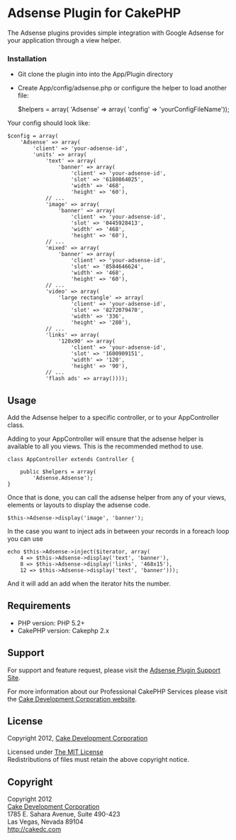 # Adsense Plugin for CakePHP #

The Adsense plugins provides simple integration with Google Adsense for your application through a view helper.

### Installation ##

* Git clone the plugin into into the App/Plugin directory
* Create App/config/adsense.php or configure the helper to load another file:

	$helpers = array(
		'Adsense' => array(
			'config' => 'yourConfigFileName'));


Your config should look like:

	$config = array(
		'Adsense' => array(
			'client' => 'your-adsense-id',
			'units' => array(
				'text' => array(
					'banner' => array(
						'client' => 'your-adsense-id',
						'slot' => '6180864025',
						'width' => '468',
						'height' => '60'),
				// ...
				'image' => array(
					'banner' => array(
						'client' => 'your-adsense-id',
						'slot' => '0445928413',
						'width' => '468',
						'height' => '60'),
				// ...
				'mixed' => array(
					'banner' => array(
						'client' => 'your-adsense-id',
						'slot' => '8584646624',
						'width' => '468',
						'height' => '60'),
				// ...
				'video' => array(
					'large rectangle' => array(
						'client' => 'your-adsense-id',
						'slot' => '8272079470',
						'width' => '336',
						'height' => '280'),
				// ...
				'links' => array(
					'120x90' => array(
						'client' => 'your-adsense-id',
						'slot' => '1600909151',
						'width' => '120',
						'height' => '90'),
				// ...
				'flash ads' => array())));

## Usage ##

Add the Adsense helper to a specific controller, or to your AppController class.

Adding to your AppController will ensure that the adsense helper is available to all you views. This is the recommended method to use.

	class AppController extends Controller {

		public $helpers = array(
			'Adsense.Adsense');
	}

Once that is done, you can call the adsense helper from any of your views, elements or layouts to display the adsense code.

	$this->Adsense->display('image', 'banner');

In the case you want to inject ads in between your records in a foreach loop you can use

	echo $this->Adsense->inject($iterator, array(
		4 => $this->Adsense->display('text', 'banner'),
		8 => $this->Adsense->display('links', '468x15'),
		12 => $this->Adsense->display('text', 'banner')));

And it will add an add when the iterator hits the number.

## Requirements ##

* PHP version: PHP 5.2+
* CakePHP version: Cakephp 2.x

## Support ##

For support and feature request, please visit the [Adsense Plugin Support Site](https://github.com/CakeDC/adsense/issues).

For more information about our Professional CakePHP Services please visit the [Cake Development Corporation website](http://cakedc.com).

## License ##

Copyright 2012, [Cake Development Corporation](http://cakedc.com)

Licensed under [The MIT License](http://www.opensource.org/licenses/mit-license.php)<br/>
Redistributions of files must retain the above copyright notice.

## Copyright ###

Copyright 2012<br/>
[Cake Development Corporation](http://cakedc.com)<br/>
1785 E. Sahara Avenue, Suite 490-423<br/>
Las Vegas, Nevada 89104<br/>
http://cakedc.com<br/>
